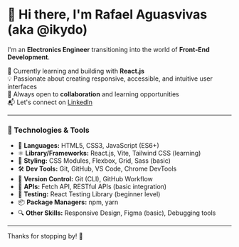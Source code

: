# 👋 Hi there, I'm Rafael Aguasvivas (aka @ikydo)

I'm an **Electronics Engineer** transitioning into the world of **Front-End Development**.

🌱 Currently learning and building with **React.js**  
💡 Passionate about creating responsive, accessible, and intuitive user interfaces  
🤝 Always open to **collaboration** and learning opportunities  
📬 Let's connect on [LinkedIn](https://www.linkedin.com/in/raguasvivas)

---

### 🧰 Technologies & Tools

- 🧱 **Languages:** HTML5, CSS3, JavaScript (ES6+)
- ⚛️ **Library/Frameworks:** React.js, Vite, Tailwind CSS (learning)
- 🎨 **Styling:** CSS Modules, Flexbox, Grid, Sass (basic)
- 🛠️ **Dev Tools:** Git, GitHub, VS Code, Chrome DevTools
- 🔄 **Version Control:** Git (CLI), GitHub Workflow
- 🔌 **APIs:** Fetch API, RESTful APIs (basic integration)
- 🧪 **Testing:** React Testing Library (beginner level)
- 📦 **Package Managers:** npm, yarn
- 🔍 **Other Skills:** Responsive Design, Figma (basic), Debugging tools

---

Thanks for stopping by! 👋
<!---
ragenk/ragenk is a ✨ special ✨ repository because its `README.md` (this file) appears on your GitHub profile.
You can click the Preview link to take a look at your changes.
--->
